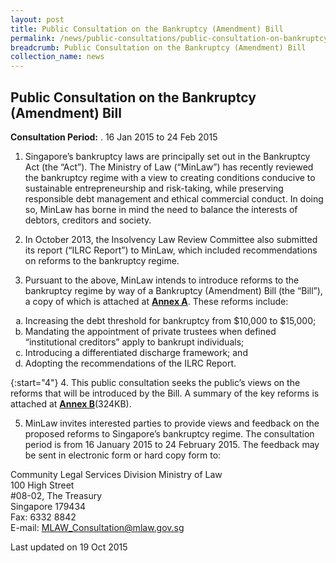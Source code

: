 ```yaml
---
layout: post
title: Public Consultation on the Bankruptcy (Amendment) Bill
permalink: /news/public-consultations/public-consultation-on-bankruptcy-amendment-bill/
breadcrumb: Public Consultation on the Bankruptcy (Amendment) Bill
collection_name: news
---
```


Public Consultation on the Bankruptcy (Amendment) Bill
---

**Consultation Period:** . 
16 Jan 2015 to 24 Feb 2015

1. Singapore’s bankruptcy laws are principally set out in the Bankruptcy Act (the “Act”). The Ministry of Law (“MinLaw”) has recently reviewed the bankruptcy regime with a view to creating conditions conducive to sustainable entrepreneurship and risk-taking, while preserving responsible debt management and ethical commercial conduct. In doing so, MinLaw has borne in mind the need to balance the interests of debtors, creditors and society.  

2. In October 2013, the Insolvency Law Review Committee also submitted its report (“ILRC Report”) to MinLaw, which included recommendations on reforms to the bankruptcy regime. 

3. Pursuant to the above, MinLaw intends to introduce reforms to the bankruptcy regime by way of a Bankruptcy (Amendment) Bill (the “Bill”), a copy of which is attached at [**Annex A**](/files/Annex-A-Draft-Bankruptcy-Amendment-Bill-160115.pdf/). These reforms include: 

<ol style="list-style-type: lower-alpha">
  <li>Increasing the debt threshold for bankruptcy from $10,000 to $15,000; </li>
  <li>Mandating the appointment of private trustees when defined “institutional creditors” apply to bankrupt individuals; </li>
  <li>Introducing a differentiated discharge framework; and </li>
  <li> Adopting the recommendations of the ILRC Report. </li>
</ol>

{:start="4"}
4. This public consultation seeks the public’s views on the reforms that will be introduced by the Bill.  A summary of the key reforms is attached at [**Annex B**](/files/Annex-B-Summary-of-Key-Reforms.pdf/)(324KB).

5. MinLaw invites interested parties to provide views and feedback on the proposed reforms to Singapore’s bankruptcy regime. The consultation period is from 16 January 2015 to 24 February 2015. The feedback may be sent in electronic form or hard copy form to:

<p class="address-centered">
Community Legal Services Division
Ministry of Law<br>
100 High Street<br>
#08-02, The Treasury<br>
Singapore 179434<br>
Fax: 6332 8842<br>
E-mail: <a href="mailto:MLAW_Consultation@mlaw.gov.sg">MLAW_Consultation@mlaw.gov.sg</a>
</p>

<p class="right-side-updated">Last updated on 19 Oct 2015<p>
